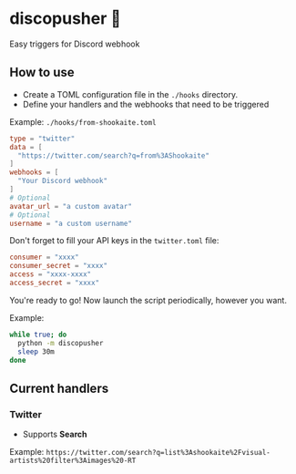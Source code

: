 # discopusher 🕺

Easy triggers for Discord webhook

## How to use
- Create a TOML configuration file in the `./hooks` directory.
- Define your handlers and the webhooks that need to be triggered

Example:
`./hooks/from-shookaite.toml`
```toml
type = "twitter"
data = [
  "https://twitter.com/search?q=from%3AShookaite"
]
webhooks = [
  "Your Discord webhook"
]
# Optional
avatar_url = "a custom avatar"
# Optional
username = "a custom username"
```
Don't forget to fill your API keys in the `twitter.toml` file:
```toml
consumer = "xxxx"
consumer_secret = "xxxx"
access = "xxxx-xxxx"
access_secret = "xxxx"
```
You're ready to go! Now launch the script periodically, however you want.

Example:
```bash
while true; do
  python -m discopusher
  sleep 30m
done
```

## Current handlers

### Twitter
- Supports **Search**

Example:
`https://twitter.com/search?q=list%3Ashookaite%2Fvisual-artists%20filter%3Aimages%20-RT`
